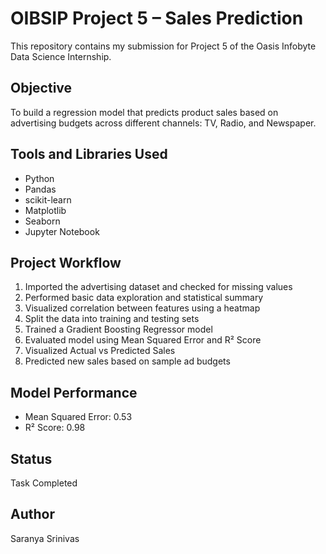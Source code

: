 # OIBSIP Project 5 – Sales Prediction

This repository contains my submission for Project 5 of the Oasis Infobyte Data Science Internship.

## Objective

To build a regression model that predicts product sales based on advertising budgets across different channels: TV, Radio, and Newspaper.

## Tools and Libraries Used

- Python
- Pandas
- scikit-learn
- Matplotlib
- Seaborn
- Jupyter Notebook

## Project Workflow

1. Imported the advertising dataset and checked for missing values  
2. Performed basic data exploration and statistical summary  
3. Visualized correlation between features using a heatmap  
4. Split the data into training and testing sets  
5. Trained a Gradient Boosting Regressor model  
6. Evaluated model using Mean Squared Error and R² Score  
7. Visualized Actual vs Predicted Sales  
8. Predicted new sales based on sample ad budgets  

## Model Performance

- Mean Squared Error: 0.53  
- R² Score: 0.98  

## Status

Task Completed

## Author

Saranya Srinivas
